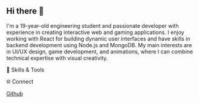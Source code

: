 ## Hi there 👋

I'm a 19-year-old engineering student and passionate developer with experience in creating interactive web and gaming applications. I enjoy working with React for building dynamic user interfaces and have skills in backend development using Node.js and MongoDB. My main interests are in UI/UX design, game development, and animations, where I can combine technical expertise with visual creativity.

🔧 Skills & Tools

🌐 Connect

[Github](https://cosmin-marian.vercel.app/)
